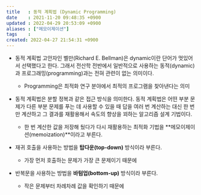 ```yaml
---
title   : 동적 계획법 (Dynamic Programming) 
date    : 2021-11-20 09:48:35 +0900
updated : 2022-04-29 20:53:09 +0900
aliases : ["메모이제이션"]
tags    : 
created: 2022-04-27 21:54:31 +0900
---
```


- 동적 계획법 고안자인 벨만(Richard E. Bellman)은 dynamic이란 단어가 멋있어서 선택했다고 한다. 그래서 전산학 전반에서 일반적으로 사용하는 동적(dynamic)과 프로그래밍(programming)과는 전혀 관련이 없는 의미이다.  
	- Programming은 최적화 연구 분야에서 최적의 프로그램을 찾아낸다는 의미  
		
- 동적 계획법은 분할 정복과 같은 접근 방식을 의미한다. 동적 계획법은 어떤 부분 문제가 다른 부분 문제를 푸는 데 사용할 수 있을 때 답을 여러 번 계산하는 대신 한 번만 계산하고 그 결과를 재활용해서 속도의 향상을 꾀하는 알고리즘 설계 기법이다.   
  - 한 번 계산한 값을 저장해 뒀다가 다시 재활용하는 최적화 기법을 **메모이제이션(memoization)**이라고 부른다.   
- 재귀 호출을 사용하는 방법을 **탑다운(top-down)** 방식이라 부른다.
	- 가장 먼저 호출하는 문제가 가장 큰 문제이기 때문에
- 반복문을 사용하는 방법을 **바텀업(bottom-up)** 방식이라 부른다. 
	- 작은 문제부터 차례차례 값을 확인하기 때문에